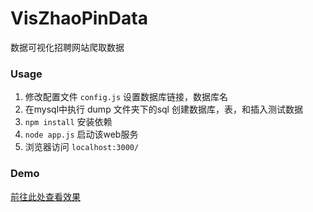 # VisZhaoPinData
数据可视化招聘网站爬取数据

### Usage
1. 修改配置文件 `config.js` 设置数据库链接，数据库名
2. 在mysql中执行 dump 文件夹下的sql 创建数据库，表，和插入测试数据
3. `npm install` 安装依赖
4. `node app.js` 启动该web服务
5. 浏览器访问 `localhost:3000/`

### Demo
[前往此处查看效果](https://luobin100.github.io/ViaZhaoPinData/demo/demo.html)